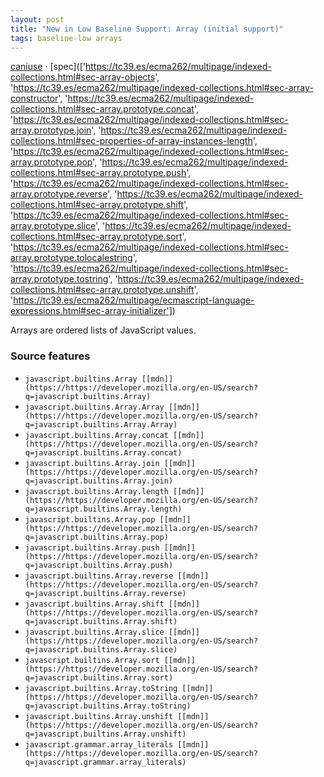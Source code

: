 ```yaml
---
layout: post
title: "New in Low Baseline Support: Array (initial support)"
tags: baseline-low arrays
---
```


[caniuse](https://caniuse.com/?search=array) · [spec](['https://tc39.es/ecma262/multipage/indexed-collections.html#sec-array-objects', 'https://tc39.es/ecma262/multipage/indexed-collections.html#sec-array-constructor', 'https://tc39.es/ecma262/multipage/indexed-collections.html#sec-array.prototype.concat', 'https://tc39.es/ecma262/multipage/indexed-collections.html#sec-array.prototype.join', 'https://tc39.es/ecma262/multipage/indexed-collections.html#sec-properties-of-array-instances-length', 'https://tc39.es/ecma262/multipage/indexed-collections.html#sec-array.prototype.pop', 'https://tc39.es/ecma262/multipage/indexed-collections.html#sec-array.prototype.push', 'https://tc39.es/ecma262/multipage/indexed-collections.html#sec-array.prototype.reverse', 'https://tc39.es/ecma262/multipage/indexed-collections.html#sec-array.prototype.shift', 'https://tc39.es/ecma262/multipage/indexed-collections.html#sec-array.prototype.slice', 'https://tc39.es/ecma262/multipage/indexed-collections.html#sec-array.prototype.sort', 'https://tc39.es/ecma262/multipage/indexed-collections.html#sec-array.prototype.tolocalestring', 'https://tc39.es/ecma262/multipage/indexed-collections.html#sec-array.prototype.tostring', 'https://tc39.es/ecma262/multipage/indexed-collections.html#sec-array.prototype.unshift', 'https://tc39.es/ecma262/multipage/ecmascript-language-expressions.html#sec-array-initializer'])

Arrays are ordered lists of JavaScript values.

### Source features

- ``javascript.builtins.Array [[mdn]](https://https://developer.mozilla.org/en-US/search?q=javascript.builtins.Array)``
- ``javascript.builtins.Array.Array [[mdn]](https://https://developer.mozilla.org/en-US/search?q=javascript.builtins.Array.Array)``
- ``javascript.builtins.Array.concat [[mdn]](https://https://developer.mozilla.org/en-US/search?q=javascript.builtins.Array.concat)``
- ``javascript.builtins.Array.join [[mdn]](https://https://developer.mozilla.org/en-US/search?q=javascript.builtins.Array.join)``
- ``javascript.builtins.Array.length [[mdn]](https://https://developer.mozilla.org/en-US/search?q=javascript.builtins.Array.length)``
- ``javascript.builtins.Array.pop [[mdn]](https://https://developer.mozilla.org/en-US/search?q=javascript.builtins.Array.pop)``
- ``javascript.builtins.Array.push [[mdn]](https://https://developer.mozilla.org/en-US/search?q=javascript.builtins.Array.push)``
- ``javascript.builtins.Array.reverse [[mdn]](https://https://developer.mozilla.org/en-US/search?q=javascript.builtins.Array.reverse)``
- ``javascript.builtins.Array.shift [[mdn]](https://https://developer.mozilla.org/en-US/search?q=javascript.builtins.Array.shift)``
- ``javascript.builtins.Array.slice [[mdn]](https://https://developer.mozilla.org/en-US/search?q=javascript.builtins.Array.slice)``
- ``javascript.builtins.Array.sort [[mdn]](https://https://developer.mozilla.org/en-US/search?q=javascript.builtins.Array.sort)``
- ``javascript.builtins.Array.toString [[mdn]](https://https://developer.mozilla.org/en-US/search?q=javascript.builtins.Array.toString)``
- ``javascript.builtins.Array.unshift [[mdn]](https://https://developer.mozilla.org/en-US/search?q=javascript.builtins.Array.unshift)``
- ``javascript.grammar.array_literals [[mdn]](https://https://developer.mozilla.org/en-US/search?q=javascript.grammar.array_literals)``
